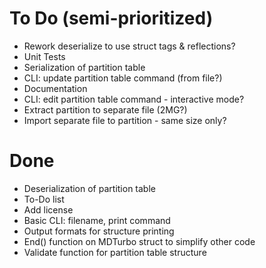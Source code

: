 # To Do (semi-prioritized)
* Rework deserialize to use struct tags & reflections?
* Unit Tests
* Serialization of partition table
* CLI: update partition table command (from file?)
* Documentation
* CLI: edit partition table command - interactive mode?
* Extract partition to separate file (2MG?)
* Import separate file to partition - same size only?

# Done
* Deserialization of partition table
* To-Do list
* Add license
* Basic CLI: filename, print command
* Output formats for structure printing
* End() function on MDTurbo struct to simplify other code
* Validate function for partition table structure
